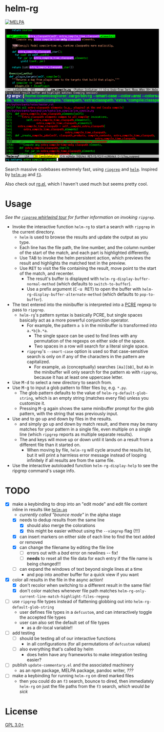 helm-rg
=======

[![MELPA](https://melpa.org/packages/helm-rg-badge.svg)](https://melpa.org/#/helm-rg)

![`helm-rg` example usage](./emacs-helm-rg.png)

Search massive codebases extremely fast, using [`ripgrep`](https://github.com/BurntSushi/ripgrep) and [`helm`](https://github.com/emacs-helm/helm). Inspired by [`helm-ag`](https://github.com/syohex/emacs-helm-ag) and [`f3`](https://github.com/cosmicexplorer/f3).

Also check out [rg.el](https://github.com/dajva/rg.el), which I haven't used much but seems pretty cool.

# Usage

*See the [`ripgrep` whirlwind tour](https://github.com/BurntSushi/ripgrep#whirlwind-tour) for further information on invoking `ripgrep`.*

- Invoke the interactive function `helm-rg` to start a search with `ripgrep` in the current directory.
    - `helm` is used to browse the results and update the output as you type.
    - Each line has the file path, the line number, and the column number of the start of the match, and each part is highlighted differently.
    - Use <kbd>TAB</kbd> to invoke the helm persistent action, which previews the result and highlights the matched text in the preview.
    - Use <kbd>RET</kbd> to visit the file containing the result, move point to the start of the match, and recenter.
        - The result's buffer is displayed with `helm-rg-display-buffer-normal-method` (which defaults to `switch-to-buffer`).
        - Use a prefix argument (<kbd>C-u RET</kbd>) to open the buffer with `helm-rg-display-buffer-alternate-method` (which defaults to `pop-to-buffer`).
- The text entered into the minibuffer is interpreted into a [PCRE](https://pcre.org) regexp to pass to `ripgrep`.
    - `helm-rg`'s pattern syntax is basically PCRE, but single spaces basically act as a more powerful conjunction operator.
        - For example, the pattern `a b` in the minibuffer is transformed into `a.*b|b.*a`.
            - The single space can be used to find lines with any permutation of the regexps on either side of the space.
            - Two spaces in a row will search for a literal single space.
        - `ripgrep`'s `--smart-case` option is used so that case-sensitive search is only on if any of the characters in the pattern are capitalized.
            - For example, `ab` (conceptually) searches `[Aa][bB]`, but `Ab` in the minibuffer will only search for the pattern `Ab` with `ripgrep`, because it has at least one uppercase letter.
- Use <kbd>M-d</kbd> to select a new directory to search from.
- Use <kbd>M-g</kbd> to input a glob pattern to filter files by, e.g. `*.py`.
    - The glob pattern defaults to the value of `helm-rg-default-glob-string`, which is an empty string (matches every file) unless you customize it.
    - Pressing <kbd>M-g</kbd> again shows the same minibuffer prompt for the glob pattern, with the string that was previously input.
- Use <kbd><left></kbd> and <kbd><right></kbd> to go up and down by files in the results.
    - <kbd><up></kbd> and <kbd><down></kbd> simply go up and down by match result, and there may be many matches for your pattern in a single file, even multiple on a single line (which `ripgrep` reports as multiple separate results).
    - The <kbd><left></kbd> and <kbd><right></kbd> keys will move up or down until it lands on a result from a different file than it started on.
        - When moving by file, `helm-rg` will cycle around the results list, but it will print a harmless error message instead of looping infinitely if all results are from the same file.
- Use the interactive autoloaded function `helm-rg-display-help` to see the ripgrep command's usage info.

# TODO

- [x] make a keybinding to drop into an "edit mode" and edit file content inline in results like [`helm-ag`](https://github.com/syohex/emacs-helm-ag)
    - *currently called "bounce mode"* in the alpha stage
    - [x] needs to dedup results from the same line
        - [x] should also merge the colorations
        - [x] this might be easier without using the `--vimgrep` flag (!!!)
    - [x] can insert markers on either side of each line to find the text added or removed
    - [x] can change the filename by editing the file line
        - [ ] errors out with a *bad* error on newlines -- fix!
        - [ ] **needs** to reset all the file data for each entry if the file name is being changed!!!
    - [ ] can expand the windows of text beyond single lines at a time
        - and pop into another buffer for a quick view if you want
- [x] color all results in the file in the async action!
    - [x] don't recolor when switching to a different result in the same file!
    - [x] don't color matches whenever file path matches `helm-rg-only-current-line-match-highlight-files-regexp`
- [ ] use `ripgrep` file types instead of flattening globbing out into `helm-rg-default-glob-string`
    - user defines file types in a `defcustom`, and can interactively toggle the accepted file types
    - user can also set the default set of file types
        - as a dir-local variable!!
- [ ] add testing
  - [ ] should be testing all of our interactive functions
      - in all configurations (for all permutations of `defcustom` values)
  - [ ] also everything that's called by helm
      - does helm have any frameworks to make integration testing easier?
- [ ] publish `update-commentary.el` and the associated machinery
    - as an npm package, MELPA package, pandoc writer, *???*
- [ ] make a keybinding for running `helm-rg` on dired marked files
    - then you could do an `f3` search, bounce to dired, then immediately `helm-rg` on just the file paths from the `f3` search, *which would be sick*

# License

[GPL 3.0+](./LICENSE)
